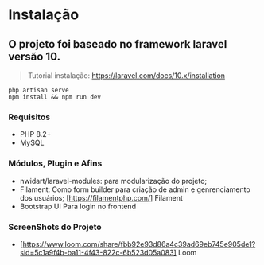 # Instalação
## O projeto foi baseado no framework laravel versão 10.

>Tutorial instalação: https://laravel.com/docs/10.x/installation

````
php artisan serve
npm install && npm run dev
````

### Requisitos

- PHP 8.2+
- MySQL

### Módulos, Plugin e Afins
 - nwidart/laravel-modules: para modularização do projeto;
 - Filament: Como form builder para criação de admin e genrenciamento dos usuários; [https://filamentphp.com/] Filament
 - Bootstrap UI Para login no frontend

### ScreenShots do Projeto

- [https://www.loom.com/share/fbb92e93d86a4c39ad69eb745e905de1?sid=5c1a9f4b-ba11-4f43-822c-6b523d05a083] Loom
